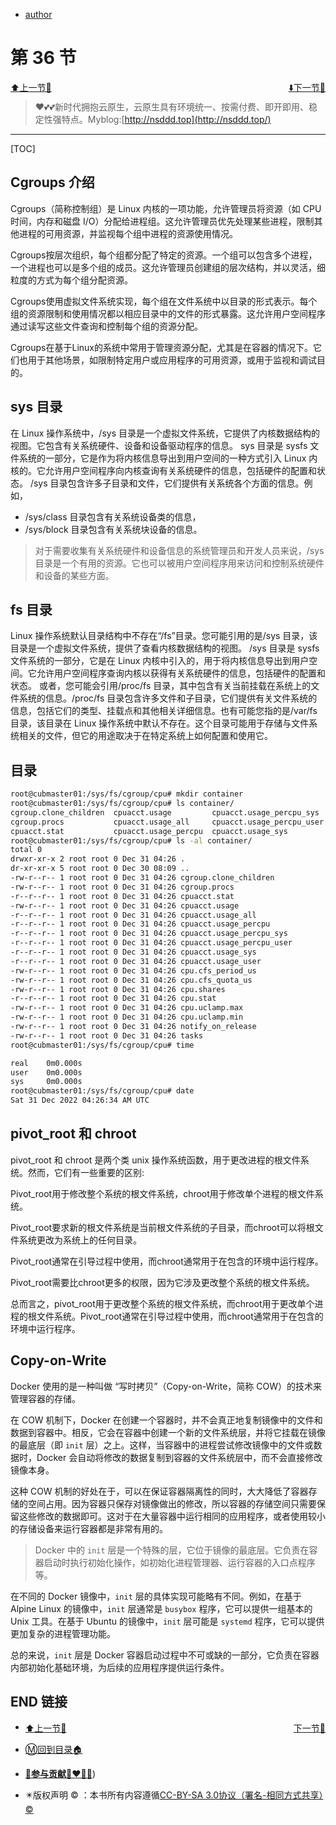 + [author](http://nsddd.top)

# 第 36 节

<div><a href = '35.md' style='float:left'>⬆️上一节🔗  </a><a href = '37.md' style='float: right'>  ⬇️下一节🔗</a></div>
<br>

> ❤️💕💕新时代拥抱云原生，云原生具有环境统一、按需付费、即开即用、稳定性强特点。Myblog:[http://nsddd.top](http://nsddd.top/)

---
[TOC]


## Cgroups 介绍

Cgroups（简称控制组）是 Linux 内核的一项功能，允许管理员将资源（如 CPU 时间，内存和磁盘 I/O）分配给进程组。这允许管理员优先处理某些进程，限制其他进程的可用资源，并监视每个组中进程的资源使用情况。

Cgroups按层次组织，每个组都分配了特定的资源。一个组可以包含多个进程，一个进程也可以是多个组的成员。这允许管理员创建组的层次结构，并以灵活，细粒度的方式为每个组分配资源。

Cgroups使用虚拟文件系统实现，每个组在文件系统中以目录的形式表示。每个组的资源限制和使用情况都以相应目录中的文件的形式暴露。这允许用户空间程序通过读写这些文件查询和控制每个组的资源分配。

Cgroups在基于Linux的系统中常用于管理资源分配，尤其是在容器的情况下。它们也用于其他场景，如限制特定用户或应用程序的可用资源，或用于监视和调试目的。


## sys 目录

在 Linux 操作系统中，/sys 目录是一个虚拟文件系统，它提供了内核数据结构的视图。它包含有关系统硬件、设备和设备驱动程序的信息。 
sys 目录是 sysfs 文件系统的一部分，它是作为将内核信息导出到用户空间的一种方式引入 Linux 内核的。它允许用户空间程序向内核查询有关系统硬件的信息，包括硬件的配置和状态。 
/sys 目录包含许多子目录和文件，它们提供有关系统各个方面的信息。例如，
+ /sys/class 目录包含有关系统设备类的信息，
+ /sys/block 目录包含有关系统块设备的信息。

> 对于需要收集有关系统硬件和设备信息的系统管理员和开发人员来说，/sys 目录是一个有用的资源。它也可以被用户空间程序用来访问和控制系统硬件和设备的某些方面。


## fs 目录

Linux 操作系统默认目录结构中不存在“/fs”目录。您可能引用的是/sys 目录，该目录是一个虚拟文件系统，提供了查看内核数据结构的视图。
/sys 目录是 sysfs 文件系统的一部分，它是在 Linux 内核中引入的，用于将内核信息导出到用户空间。它允许用户空间程序查询内核以获得有关系统硬件的信息，包括硬件的配置和状态。
或者，您可能会引用/proc/fs 目录，其中包含有关当前挂载在系统上的文件系统的信息。/proc/fs 目录包含许多文件和子目录，它们提供有关文件系统的信息，包括它们的类型、挂载点和其他相关详细信息。也有可能您指的是/var/fs 目录，该目录在 Linux 操作系统中默认不存在。这个目录可能用于存储与文件系统相关的文件，但它的用途取决于在特定系统上如何配置和使用它。


## 目录

```bash
root@cubmaster01:/sys/fs/cgroup/cpu# mkdir container
root@cubmaster01:/sys/fs/cgroup/cpu# ls container/
cgroup.clone_children  cpuacct.usage         cpuacct.usage_percpu_sys   cpuacct.usage_user  cpu.shares      cpu.uclamp.min
cgroup.procs           cpuacct.usage_all     cpuacct.usage_percpu_user  cpu.cfs_period_us   cpu.stat        notify_on_release
cpuacct.stat           cpuacct.usage_percpu  cpuacct.usage_sys          cpu.cfs_quota_us    cpu.uclamp.max  tasks
root@cubmaster01:/sys/fs/cgroup/cpu# ls -al container/
total 0
drwxr-xr-x 2 root root 0 Dec 31 04:26 .
dr-xr-xr-x 5 root root 0 Dec 30 08:09 ..
-rw-r--r-- 1 root root 0 Dec 31 04:26 cgroup.clone_children
-rw-r--r-- 1 root root 0 Dec 31 04:26 cgroup.procs
-r--r--r-- 1 root root 0 Dec 31 04:26 cpuacct.stat
-rw-r--r-- 1 root root 0 Dec 31 04:26 cpuacct.usage
-r--r--r-- 1 root root 0 Dec 31 04:26 cpuacct.usage_all
-r--r--r-- 1 root root 0 Dec 31 04:26 cpuacct.usage_percpu
-r--r--r-- 1 root root 0 Dec 31 04:26 cpuacct.usage_percpu_sys
-r--r--r-- 1 root root 0 Dec 31 04:26 cpuacct.usage_percpu_user
-r--r--r-- 1 root root 0 Dec 31 04:26 cpuacct.usage_sys
-r--r--r-- 1 root root 0 Dec 31 04:26 cpuacct.usage_user
-rw-r--r-- 1 root root 0 Dec 31 04:26 cpu.cfs_period_us
-rw-r--r-- 1 root root 0 Dec 31 04:26 cpu.cfs_quota_us
-rw-r--r-- 1 root root 0 Dec 31 04:26 cpu.shares
-r--r--r-- 1 root root 0 Dec 31 04:26 cpu.stat
-rw-r--r-- 1 root root 0 Dec 31 04:26 cpu.uclamp.max
-rw-r--r-- 1 root root 0 Dec 31 04:26 cpu.uclamp.min
-rw-r--r-- 1 root root 0 Dec 31 04:26 notify_on_release
-rw-r--r-- 1 root root 0 Dec 31 04:26 tasks
root@cubmaster01:/sys/fs/cgroup/cpu# time

real    0m0.000s
user    0m0.000s
sys     0m0.000s
root@cubmaster01:/sys/fs/cgroup/cpu# date
Sat 31 Dec 2022 04:26:34 AM UTC
```


## pivot_root 和 chroot 

pivot_root 和 chroot 是两个类 unix 操作系统函数，用于更改进程的根文件系统。然而，它们有一些重要的区别:

Pivot_root用于修改整个系统的根文件系统，chroot用于修改单个进程的根文件系统。

Pivot_root要求新的根文件系统是当前根文件系统的子目录，而chroot可以将根文件系统更改为系统上的任何目录。

Pivot_root通常在引导过程中使用，而chroot通常用于在包含的环境中运行程序。

Pivot_root需要比chroot更多的权限，因为它涉及更改整个系统的根文件系统。

总而言之，pivot_root用于更改整个系统的根文件系统，而chroot用于更改单个进程的根文件系统。Pivot_root通常在引导过程中使用，而chroot通常用于在包含的环境中运行程序。


## Copy-on-Write

Docker 使用的是一种叫做 “写时拷贝”（Copy-on-Write，简称 COW）的技术来管理容器的存储。

在 COW 机制下，Docker 在创建一个容器时，并不会真正地复制镜像中的文件和数据到容器中。相反，它会在容器中创建一个新的文件系统层，并将它挂载在镜像的最底层（即 `init` 层）之上。这样，当容器中的进程尝试修改镜像中的文件或数据时，Docker 会自动将修改的数据复制到容器的文件系统层中，而不会直接修改镜像本身。

这种 COW 机制的好处在于，可以在保证容器隔离性的同时，大大降低了容器存储的空间占用。因为容器只保存对镜像做出的修改，所以容器的存储空间只需要保留这些修改的数据即可。这对于在大量容器中运行相同的应用程序，或者使用较小的存储设备来运行容器都是非常有用的。

> Docker 中的 `init` 层是一个特殊的层，它位于镜像的最底层。它负责在容器启动时执行初始化操作，如初始化进程管理器、运行容器的入口点程序等。

在不同的 Docker 镜像中，`init` 层的具体实现可能略有不同。例如，在基于 Alpine Linux 的镜像中，`init` 层通常是 `busybox` 程序，它可以提供一组基本的 Unix 工具。在基于 Ubuntu 的镜像中，`init` 层可能是 `systemd` 程序，它可以提供更加复杂的进程管理功能。

总的来说，`init` 层是 Docker 容器启动过程中不可或缺的一部分，它负责在容器内部初始化基础环境，为后续的应用程序提供运行条件。


## END 链接
<ul><li><div><a href = '35.md' style='float:left'>⬆️上一节🔗  </a><a href = '37.md' style='float: right'>  ️下一节🔗</a></div></li></ul>

+ [Ⓜ️回到目录🏠](../README.md)

+ [**🫵参与贡献💞❤️‍🔥💖**](https://nsddd.top/archives/contributors))

+ ✴️版权声明 &copy; ：本书所有内容遵循[CC-BY-SA 3.0协议（署名-相同方式共享）&copy;](http://zh.wikipedia.org/wiki/Wikipedia:CC-by-sa-3.0协议文本) 

